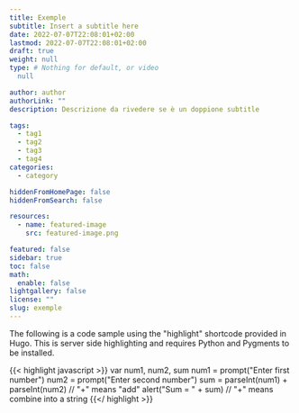 ```yaml
---
title: Exemple
subtitle: Insert a subtitle here
date: 2022-07-07T22:08:01+02:00
lastmod: 2022-07-07T22:08:01+02:00
draft: true
weight: null
type: # Nothing for default, or video 
  null

author: author
authorLink: ""
description: Descrizione da rivedere se è un doppione subtitle

tags:
  - tag1
  - tag2
  - tag3
  - tag4
categories:
  - category

hiddenFromHomePage: false
hiddenFromSearch: false

resources:
  - name: featured-image
    src: featured-image.png

featured: false
sidebar: true
toc: false
math:
  enable: false
lightgallery: false
license: ""
slug: exemple
---
```


The following is a code sample using the "highlight" shortcode provided in Hugo. This is server side highlighting and requires Python and Pygments to be installed.

{{< highlight javascript >}}
    var num1, num2, sum
    num1 = prompt("Enter first number")
    num2 = prompt("Enter second number")
    sum = parseInt(num1) + parseInt(num2) // "+" means "add"
    alert("Sum = " + sum)  // "+" means combine into a string
{{</ highlight >}}